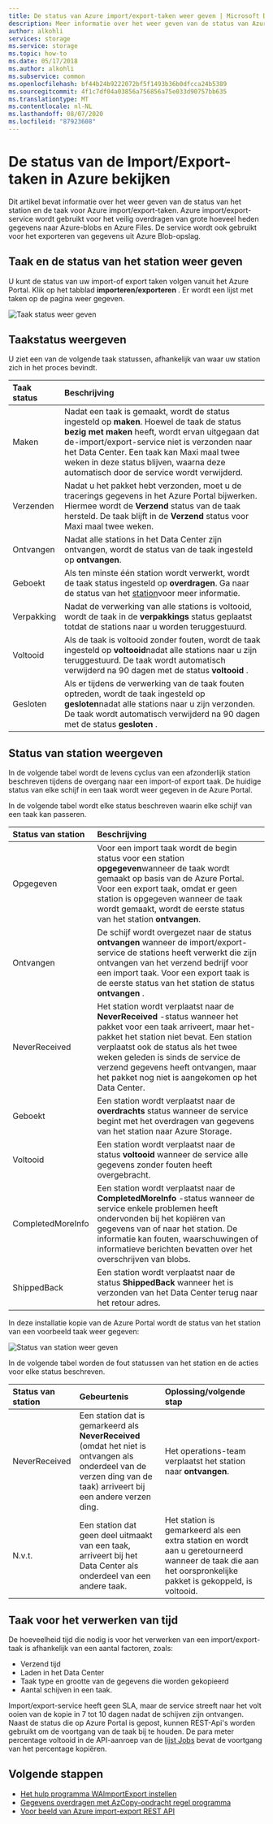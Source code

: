 ```yaml
---
title: De status van Azure import/export-taken weer geven | Microsoft Docs
description: Meer informatie over het weer geven van de status van Azure import/export-taken en de gebruikte stations. Begrijp de factoren die van invloed zijn op hoe lang het duurt om een taak te verwerken.
author: alkohli
services: storage
ms.service: storage
ms.topic: how-to
ms.date: 05/17/2018
ms.author: alkohli
ms.subservice: common
ms.openlocfilehash: bf44b24b9222072bf5f1493b36b0dfcca24b5389
ms.sourcegitcommit: 4f1c7df04a03856a756856a75e033d90757bb635
ms.translationtype: MT
ms.contentlocale: nl-NL
ms.lasthandoff: 08/07/2020
ms.locfileid: "87923608"
---
```

# <a name="view-the-status-of-azure-importexport-jobs"></a>De status van de Import/Export-taken in Azure bekijken

Dit artikel bevat informatie over het weer geven van de status van het station en de taak voor Azure import/export-taken. Azure import/export-service wordt gebruikt voor het veilig overdragen van grote hoeveel heden gegevens naar Azure-blobs en Azure Files. De service wordt ook gebruikt voor het exporteren van gegevens uit Azure Blob-opslag.  

## <a name="view-job-and-drive-status"></a>Taak en de status van het station weer geven
U kunt de status van uw import-of export taken volgen vanuit het Azure Portal. Klik op het tabblad **importeren/exporteren** . Er wordt een lijst met taken op de pagina weer gegeven.

![Taak status weer geven](./media/storage-import-export-service/jobstate.png)

## <a name="view-job-status"></a>Taakstatus weergeven

U ziet een van de volgende taak statussen, afhankelijk van waar uw station zich in het proces bevindt.

| Taak status | Beschrijving |
|:--- |:--- |
| Maken | Nadat een taak is gemaakt, wordt de status ingesteld op **maken**. Hoewel de taak de status **bezig met maken** heeft, wordt ervan uitgegaan dat de-import/export-service niet is verzonden naar het Data Center. Een taak kan Maxi maal twee weken in deze status blijven, waarna deze automatisch door de service wordt verwijderd. |
| Verzenden | Nadat u het pakket hebt verzonden, moet u de tracerings gegevens in het Azure Portal bijwerken.  Hiermee wordt de **Verzend** status van de taak hersteld. De taak blijft in de **Verzend** status voor Maxi maal twee weken. 
| Ontvangen | Nadat alle stations in het Data Center zijn ontvangen, wordt de status van de taak ingesteld op **ontvangen**. |
| Geboekt | Als ten minste één station wordt verwerkt, wordt de taak status ingesteld op **overdragen**. Ga naar de status van het [station](#view-drive-status)voor meer informatie. |
| Verpakking | Nadat de verwerking van alle stations is voltooid, wordt de taak in de **verpakkings** status geplaatst totdat de stations naar u worden teruggestuurd. |
| Voltooid | Als de taak is voltooid zonder fouten, wordt de taak ingesteld op **voltooid**nadat alle stations naar u zijn teruggestuurd. De taak wordt automatisch verwijderd na 90 dagen met de status **voltooid** . |
| Gesloten | Als er tijdens de verwerking van de taak fouten optreden, wordt de taak ingesteld op **gesloten**nadat alle stations naar u zijn verzonden. De taak wordt automatisch verwijderd na 90 dagen met de status **gesloten** . |

## <a name="view-drive-status"></a>Status van station weergeven

In de volgende tabel wordt de levens cyclus van een afzonderlijk station beschreven tijdens de overgang naar een import-of export taak. De huidige status van elke schijf in een taak wordt weer gegeven in de Azure Portal.

In de volgende tabel wordt elke status beschreven waarin elke schijf van een taak kan passeren.

| Status van station | Beschrijving |
|:--- |:--- |
| Opgegeven | Voor een import taak wordt de begin status voor een station **opgegeven**wanneer de taak wordt gemaakt op basis van de Azure Portal. Voor een export taak, omdat er geen station is opgegeven wanneer de taak wordt gemaakt, wordt de eerste status van het station **ontvangen**. |
| Ontvangen | De schijf wordt overgezet naar de status **ontvangen** wanneer de import/export-service de stations heeft verwerkt die zijn ontvangen van het verzend bedrijf voor een import taak. Voor een export taak is de eerste status van het station de status **ontvangen** . |
| NeverReceived | Het station wordt verplaatst naar de **NeverReceived** -status wanneer het pakket voor een taak arriveert, maar het-pakket het station niet bevat. Een station verplaatst ook de status als het twee weken geleden is sinds de service de verzend gegevens heeft ontvangen, maar het pakket nog niet is aangekomen op het Data Center. |
| Geboekt | Een station wordt verplaatst naar de **overdrachts** status wanneer de service begint met het overdragen van gegevens van het station naar Azure Storage. |
| Voltooid | Een station wordt verplaatst naar de status **voltooid** wanneer de service alle gegevens zonder fouten heeft overgebracht.
| CompletedMoreInfo | Een station wordt verplaatst naar de **CompletedMoreInfo** -status wanneer de service enkele problemen heeft ondervonden bij het kopiëren van gegevens van of naar het station. De informatie kan fouten, waarschuwingen of informatieve berichten bevatten over het overschrijven van blobs.
| ShippedBack | Een station wordt verplaatst naar de status **ShippedBack** wanneer het is verzonden van het Data Center terug naar het retour adres. |

In deze installatie kopie van de Azure Portal wordt de status van het station van een voorbeeld taak weer gegeven:

![Status van station weer geven](./media/storage-import-export-service/drivestate.png)

In de volgende tabel worden de fout statussen van het station en de acties voor elke status beschreven.

| Status van station | Gebeurtenis | Oplossing/volgende stap |
|:--- |:--- |:--- |
| NeverReceived | Een station dat is gemarkeerd als **NeverReceived** (omdat het niet is ontvangen als onderdeel van de verzen ding van de taak) arriveert bij een andere verzen ding. | Het operations-team verplaatst het station naar **ontvangen**. |
| N.v.t. | Een station dat geen deel uitmaakt van een taak, arriveert bij het Data Center als onderdeel van een andere taak. | Het station is gemarkeerd als een extra station en wordt aan u geretourneerd wanneer de taak die aan het oorspronkelijke pakket is gekoppeld, is voltooid. |

## <a name="time-to-process-job"></a>Taak voor het verwerken van tijd
De hoeveelheid tijd die nodig is voor het verwerken van een import/export-taak is afhankelijk van een aantal factoren, zoals:

-  Verzend tijd
-  Laden in het Data Center
-  Taak type en grootte van de gegevens die worden gekopieerd
-  Aantal schijven in een taak. 

Import/export-service heeft geen SLA, maar de service streeft naar het volt ooien van de kopie in 7 tot 10 dagen nadat de schijven zijn ontvangen. Naast de status die op Azure Portal is gepost, kunnen REST-Api's worden gebruikt om de voortgang van de taak bij te houden. De para meter percentage voltooid in de API-aanroep van de [lijst Jobs](/previous-versions/azure/dn529083(v=azure.100)) bevat de voortgang van het percentage kopiëren.


## <a name="next-steps"></a>Volgende stappen

* [Het hulp programma WAImportExport instellen](storage-import-export-tool-how-to.md)
* [Gegevens overdragen met AzCopy-opdracht regel programma](storage-use-azcopy.md)
* [Voor beeld van Azure import-export REST API](https://github.com/Azure-Samples/storage-dotnet-import-export-job-management/)
